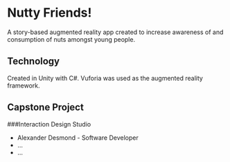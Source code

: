 # Nutty Friends!

A story-based augmented reality app created to increase awareness of and consumption of nuts amongst young people.

## Technology

Created in Unity with C#.
Vuforia was used as the augmented reality framework.

## Capstone Project

###Interaction Design Studio

- Alexander Desmond - Software Developer
- ...
- ...
